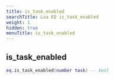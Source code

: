 ```yaml
---
title: is_task_enabled
searchTitle: Lua EQ is_task_enabled
weight: 1
hidden: true
menuTitle: is_task_enabled
---
```

## is_task_enabled
```lua
eq.is_task_enabled(number task) -- bool
```